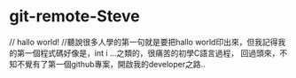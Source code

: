 # git-remote-Steve


// hallo world!
//聽說很多人學的第一句就是要把hallo world印出來，但我記得我的第一個程式碼好像是，int i ...之類的，很痛苦的初學C語言過程，
回過頭來，不知不覺有了第一個github專案，開啟我的developer之路..

